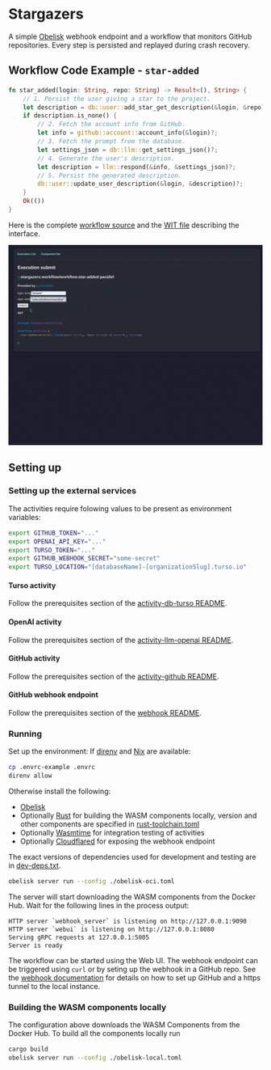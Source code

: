 # Stargazers

A simple [Obelisk](https://github.com/obeli-sk/obelisk) webhook endpoint and a workflow
that monitors GitHub repositories. Every step is persisted and replayed during crash recovery.

## Workflow Code Example - `star-added`

```rust
fn star_added(login: String, repo: String) -> Result<(), String> {
    // 1. Persist the user giving a star to the project.
    let description = db::user::add_star_get_description(&login, &repo)?;
    if description.is_none() {
        // 2. Fetch the account info from GitHub.
        let info = github::account::account_info(&login)?;
        // 3. Fetch the prompt from the database.
        let settings_json = db::llm::get_settings_json()?;
        // 4. Generate the user's description.
        let description = llm::respond(&info, &settings_json)?;
        // 5. Persist the generated description.
        db::user::update_user_description(&login, &description)?;
    }
    Ok(())
}
```

Here is the complete [workflow source](./workflow/src/lib.rs) and the
[WIT file](./workflow/interface/workflow.wit) describing the interface.

[![Watch the Demo Video](assets/images/screencast.gif)](https://obeli.sk/screencast.webm)

## Setting up

### Setting up the external services
The activities require folowing values to be present as environment variables:
```sh
export GITHUB_TOKEN="..."
export OPENAI_API_KEY="..."
export TURSO_TOKEN="..."
export GITHUB_WEBHOOK_SECRET="some-secret"
export TURSO_LOCATION="[databaseName]-[organizationSlug].turso.io"
```

#### Turso activity
Follow the prerequisites section of the [activity-db-turso README](./activity/db/turso/README.md).

#### OpenAI activity
Follow the prerequisites section of the [activity-llm-openai README](./activity/llm/openai/README.md).

#### GitHub activity
Follow the prerequisites section of the [activity-github README](./activity/github/README.md).

#### GitHub webhook endpoint
Follow the prerequisites section of the [webhook README](./webhook//README.md).

### Running

Set up the environment:
If [direnv](https://github.com/direnv/direnv) and [Nix](https://nixos.org/) are available:
```sh
cp .envrc-example .envrc
direnv allow
```
Otherwise install the following:
* [Obelisk](https://github.com/obeli-sk/obelisk)
* Optionally [Rust](https://rustup.rs/) for building the WASM components locally, version and other components are specified in [rust-toolchain.toml](./rust-toolchain.toml)
* Optionally [Wasmtime](https://wasmtime.dev/) for integration testing of activities
* Optionally [Cloudflared](https://github.com/cloudflare/cloudflared) for exposing the webhook endpoint

The exact versions of dependencies used for development and testing are in [dev-deps.txt](./dev-deps.txt).

```sh
obelisk server run --config ./obelisk-oci.toml
```

The server will start downloading the WASM components from the Docker Hub. Wait for the following
lines in the process output:

```log
HTTP server `webhook_server` is listening on http://127.0.0.1:9090
HTTP server `webui` is listening on http://127.0.0.1:8080
Serving gRPC requests at 127.0.0.1:5005
Server is ready
```

The workflow can be started using the Web UI.
The webhook endpoint can be triggered using `curl` or by seting up the webhook
in a GitHub repo. See the [webhook documentation](webhook/README.md) for details
on how to set up GitHub and a https tunnel to the local instance.

### Building the WASM components locally
The configuration above downloads the WASM Components from the Docker Hub.
To build all the components locally run
```sh
cargo build
obelisk server run --config ./obelisk-local.toml
```
